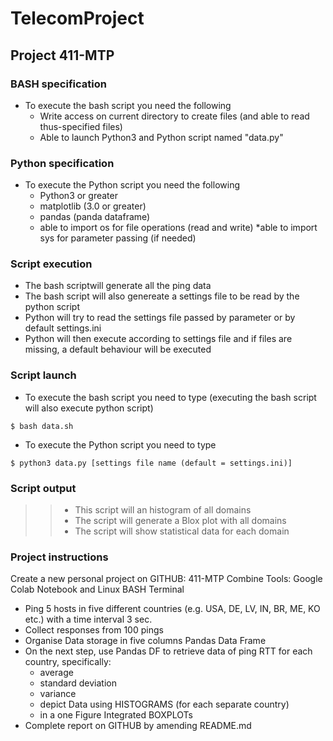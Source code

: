 # TelecomProject
## Project 411-MTP
### BASH specification
* To execute the bash script you need the following
    * Write access on current directory to create files (and able to read thus-specified files)
    * Able to launch Python3 and Python script named "data.py"
### Python specification 
* To execute the Python script you need the following
    * Python3 or greater
    * matplotlib (3.0 or greater)
    * pandas (panda dataframe)
    * able to import os for file operations (read and write)
    *able to import sys for parameter passing (if needed)

### Script execution
* The bash scriptwill generate all the ping data
* The bash script will also genereate a settings file to be read by the python script
* Python will try to read the settings file passed by parameter or by default settings.ini
* Python will then execute according to settings file and if files are missing, a default behaviour will be executed

### Script launch
* To execute the bash script you need to type (executing the bash script will also execute python script)
```
$ bash data.sh
```
* To execute the Python script you need to type
```
$ python3 data.py [settings file name (default = settings.ini)]
```
### Script output
>> * This script will an histogram of all domains
>> * The script will generate a Blox plot with all domains
>> * The script will show statistical data for each domain

### Project instructions
Create a new personal project on GITHUB: 411-MTP
Combine Tools: Google Colab Notebook and Linux BASH Terminal

* Ping 5 hosts in five different countries (e.g. USA, DE, LV, IN, BR, ME, KO etc.) with a time interval 3 sec.
* Collect responses from 100 pings 
* Organise Data storage in five columns Pandas Data Frame
* On the next step, use Pandas DF to retrieve data of ping RTT for each country, specifically:
    * average
    * standard deviation
    * variance
    * depict  Data using HISTOGRAMS (for each separate country)
    * in a one Figure Integrated BOXPLOTs 
* Complete report on GITHUB by amending README.md